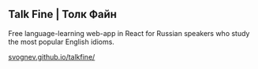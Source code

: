 ## Talk Fine | Толк Файн

Free language-learning web-app in React for Russian speakers who study the most popular English idioms. <br>

[svognev.github.io/talkfine/](https://svognev.github.io/talkfine/)
